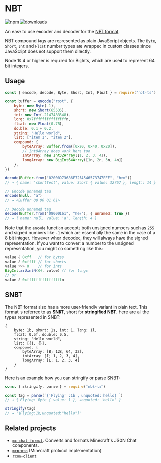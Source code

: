 # NBT

[![npm](https://img.shields.io/npm/v/nbt-ts.svg)](https://www.npmjs.com/package/nbt-ts)
[![downloads](https://img.shields.io/npm/dm/nbt-ts.svg)](https://www.npmjs.com/package/nbt-ts)

An easy to use encoder and decoder for the [NBT format](https://wiki.vg/NBT).

NBT compound tags are represented as plain JavaScript objects. The `Byte`, `Short`,
`Int` and `Float` number types are wrapped in custom classes since JavaScript
does not support them directly.

Node 10.4 or higher is required for BigInts, which are used to represent 64 bit integers.

## Usage

```js
const { encode, decode, Byte, Short, Int, Float } = require("nbt-ts")

const buffer = encode("root", {
    byte: new Byte(-1),
    short: new Short(65535),
    int: new Int(-2147483648),
    long: 0x7fffffffffffffffn,
    float: new Float(0.75),
    double: 0.1 + 0.2,
    string: "Hello world",
    list: ["item 1", "item 2"],
    compound: {
        byteArray: Buffer.from([0x80, 0x40, 0x20]),
        // Int8Array does work here too
        intArray: new Int32Array([1, 2, 3, 4]),
        longArray: new BigInt64Array([1n, 2n, 3n, 4n])
    },
})

decode(Buffer.from("02000973686F7274546573747FFF", "hex"))
// → { name: 'shortTest', value: Short { value: 32767 }, length: 14 }

// Encode unnamed tag
encode(null, "a")
// → <Buffer 08 00 01 61>

// Decode unnamed tag
decode(Buffer.from("08000161", "hex"), { unnamed: true })
// → { name: null, value: 'a', length: 4 }
```

Note that the `encode` function accepts both unsigned numbers such as `255` and signed
numbers like `-1` which are essentially the same in the case of a 8 bit integer.
However when decoded, they will always have the signed representation. If you want
to convert a number to the unsigned representation, you might do something like this:

```js
value & 0xff   // for bytes
value & 0xffff // for shorts
value >>> 0    // for ints
BigInt.asUintN(64, value) // for longs
// or
value & 0xffffffffffffffffn
```

## SNBT

The NBT format also has a more user-friendly variant in plain text. This format
is referred to as **SNBT**, short for **stringified NBT**.
Here are all the types represented in SNBT:

```
{
    byte: 1b, short: 1s, int: 1, long: 1l,
    float: 0.5f, double: 0.5,
    string: "Hello world",
    list: [{}, {}],
    compound: {
        byteArray: [B; 128, 64, 32],
        intArray: [I; 1, 2, 3, 4],
        longArray: [L; 1, 2, 3, 4]
    }
}
```

Here is an example how you can stringify or parse SNBT:

```js
const { stringify, parse } = require("nbt-ts")

const tag = parse(`{'Flying' :1b , unquoted: hello} `)
// → { Flying: Byte { value: 1 }, unquoted: 'hello' }

stringify(tag)
// → '{Flying:1b,unquoted:"hello"}'
```

## Related projects

- [`mc-chat-format`](https://github.com/janispritzkau/mc-chat-format).
    Converts and formats Minecraft's JSON Chat components.
- [`mcproto`](https://github.com/janispritzkau/mcproto) (Minecraft protocol implementation)
- [`rcon-client`](https://github.com/janispritzkau/rcon-client)
